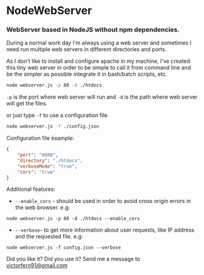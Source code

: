 # NodeWebServer
### WebServer based in NodeJS without npm dependencies.

During a normal work day I'm always using a web server and sometimes I need run multiple web servers in different directories and ports.

As I don't like to install and configure apache in my machine, I've created this tiny web server in order to be simple to call it from command line and be the simpler as possible integrate it in bash/batch scripts, etc.

```bash
node webserver.js -p 80 -d ./htdocs
```

`-p` is the port where web server will run and `-d` is the path where web server will get the files.

or just type `-f`  to use a configuration file.

```bash
node webserver.js -f ./config.json
```

Configuration file example:
``` json
{
    "port": "8080",
	"directory": "./htdocs",
	"verboseMode": "true",
	"cors": "true"
}
```

Additional features:

* `--enable_cors` - should be used in order to avoid cross origin errors in the web browser.
e.g:
```
node webserver.js -p 80 -d ./htdocs --enable_cors
```
* `--verbose`- to get more information about user requests, like IP address and the requested file.
e.g:
```
node webserver.js -f config.json --verbose
```

Did you like it? Did you use it? Send me a message to victorfern91@gmail.com
